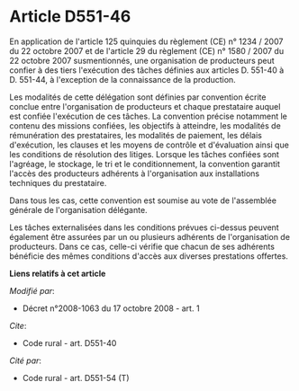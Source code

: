 # Article D551-46

En application de l'article 125 quinquies du règlement (CE) n° 1234 / 2007 du 22 octobre 2007 et de l'article 29 du règlement
(CE) n° 1580 / 2007 du 22 octobre 2007 susmentionnés, une organisation de producteurs peut confier à des tiers l'exécution
des tâches définies aux articles D. 551-40 à D. 551-44, à l'exception de la connaissance de la production. 

Les modalités de cette délégation sont définies par convention écrite conclue entre l'organisation de producteurs et chaque
prestataire auquel est confiée l'exécution de ces tâches. La convention précise notamment le contenu des missions confiées,
les objectifs à atteindre, les modalités de rémunération des prestataires, les modalités de paiement, les délais d'exécution,
les clauses et les moyens de contrôle et d'évaluation ainsi que les conditions de résolution des litiges. Lorsque les tâches
confiées sont l'agréage, le stockage, le tri et le conditionnement, la convention garantit l'accès des producteurs adhérents
à l'organisation aux installations techniques du prestataire. 

Dans tous les cas, cette convention est soumise au vote de l'assemblée générale de l'organisation délégante. 

Les tâches externalisées dans les conditions prévues ci-dessus peuvent également être assurées par un ou plusieurs adhérents
de l'organisation de producteurs. Dans ce cas, celle-ci vérifie que chacun de ses adhérents bénéficie des mêmes conditions
d'accès aux diverses prestations offertes.

**Liens relatifs à cet article**

_Modifié par_:

  - Décret n°2008-1063 du 17 octobre 2008 - art. 1

_Cite_:

  - Code rural - art. D551-40

_Cité par_:

  - Code rural - art. D551-54 (T)
